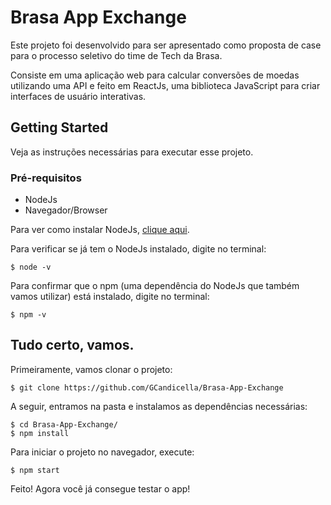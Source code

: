 # Brasa App Exchange

Este projeto foi desenvolvido para ser apresentado como proposta de case para o processo seletivo do time de Tech da Brasa. 

Consiste em uma aplicação web para calcular conversões de moedas utilizando uma API e feito em ReactJs, uma biblioteca JavaScript para criar interfaces de usuário interativas.

## Getting Started

Veja as instruções necessárias para executar esse projeto.

### Pré-requisitos

* NodeJs
* Navegador/Browser

Para ver como instalar NodeJs, [clique aqui](https://nodejs.org/en/download/).

Para verificar se já tem o NodeJs instalado, digite no terminal:

```console
$ node -v
```

Para confirmar que o npm (uma dependência do NodeJs que também vamos utilizar) está instalado, digite no terminal:

```console
$ npm -v
```

## Tudo certo, vamos.

Primeiramente, vamos clonar o projeto: 

```console
$ git clone https://github.com/GCandicella/Brasa-App-Exchange
```

A seguir, entramos na pasta e instalamos as dependências necessárias:

```console
$ cd Brasa-App-Exchange/
$ npm install
```
Para iniciar o projeto no navegador, execute:

```console
$ npm start
```

Feito! Agora você já consegue testar o app!
